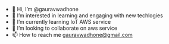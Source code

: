 - 👋 Hi, I’m @gauravwadhone
- 👀 I’m interested in learning and engaging with new techlogies
- 🌱 I’m currently learning IoT AWS service
- 💞️ I’m looking to collaborate on aws service
- 📫 How to reach me gauravwadhone@gmail.com

<!---
gauravwadhone/gauravwadhone is a ✨ special ✨ repository because its `README.md` (this file) appears on your GitHub profile.
You can click the Preview link to take a look at your changes.
--->
